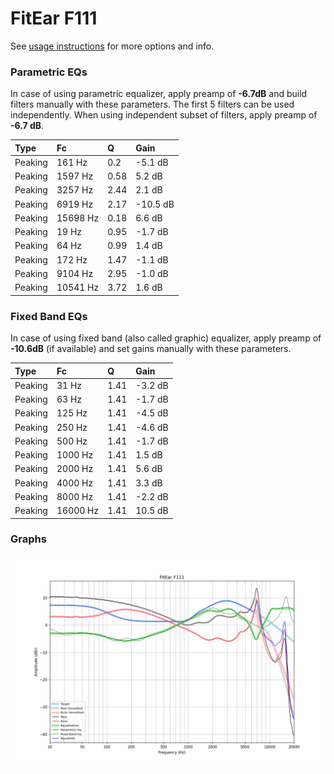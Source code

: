 # FitEar F111
See [usage instructions](https://github.com/jaakkopasanen/AutoEq#usage) for more options and info.

### Parametric EQs
In case of using parametric equalizer, apply preamp of **-6.7dB** and build filters manually
with these parameters. The first 5 filters can be used independently.
When using independent subset of filters, apply preamp of **-6.7 dB**.

| Type    | Fc       |    Q | Gain     |
|:--------|:---------|:-----|:---------|
| Peaking | 161 Hz   | 0.2  | -5.1 dB  |
| Peaking | 1597 Hz  | 0.58 | 5.2 dB   |
| Peaking | 3257 Hz  | 2.44 | 2.1 dB   |
| Peaking | 6919 Hz  | 2.17 | -10.5 dB |
| Peaking | 15698 Hz | 0.18 | 6.6 dB   |
| Peaking | 19 Hz    | 0.95 | -1.7 dB  |
| Peaking | 64 Hz    | 0.99 | 1.4 dB   |
| Peaking | 172 Hz   | 1.47 | -1.1 dB  |
| Peaking | 9104 Hz  | 2.95 | -1.0 dB  |
| Peaking | 10541 Hz | 3.72 | 1.6 dB   |

### Fixed Band EQs
In case of using fixed band (also called graphic) equalizer, apply preamp of **-10.6dB**
(if available) and set gains manually with these parameters.

| Type    | Fc       |    Q | Gain    |
|:--------|:---------|:-----|:--------|
| Peaking | 31 Hz    | 1.41 | -3.2 dB |
| Peaking | 63 Hz    | 1.41 | -1.7 dB |
| Peaking | 125 Hz   | 1.41 | -4.5 dB |
| Peaking | 250 Hz   | 1.41 | -4.6 dB |
| Peaking | 500 Hz   | 1.41 | -1.7 dB |
| Peaking | 1000 Hz  | 1.41 | 1.5 dB  |
| Peaking | 2000 Hz  | 1.41 | 5.6 dB  |
| Peaking | 4000 Hz  | 1.41 | 3.3 dB  |
| Peaking | 8000 Hz  | 1.41 | -2.2 dB |
| Peaking | 16000 Hz | 1.41 | 10.5 dB |

### Graphs
![](./FitEar%20F111.png)